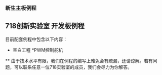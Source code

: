 ### 新生主板例程

718创新实验室 开发板例程
---
目前配套例程中包含以下内容：
* 空白工程
*PWM控制舵机

** 由于技术水平有限，我们在例程的编写上难免会有疏漏，还请谅解。若有问题，可以联系任意一位718实验室的成员，我们会尽力为你解答。
